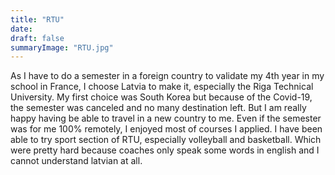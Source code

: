 ```yaml
---
title: "RTU"
date: 
draft: false
summaryImage: "RTU.jpg"
---
```

As I have to do a semester in a foreign country to validate my 4th year in my school in France, I choose Latvia to make it, especially the Riga Technical University.
My first choice was South Korea but because of the Covid-19, the semester was canceled and no many destination left. But I am really happy having be able to travel in a new country to me.
Even if the semester was for me 100% remotely, I enjoyed most of courses I applied.
I have been able to try sport section of RTU, especially volleyball and basketball. Which were pretty hard because coaches only speak some words in english and I cannot understand latvian at all.

